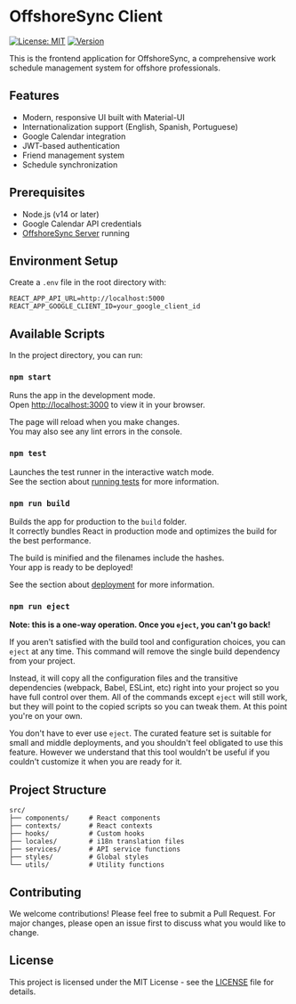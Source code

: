 # OffshoreSync Client

[![License: MIT](https://img.shields.io/badge/License-MIT-yellow.svg)](https://opensource.org/licenses/MIT)
[![Version](https://img.shields.io/badge/version-0.3.0-blue.svg)](https://semver.org)

This is the frontend application for OffshoreSync, a comprehensive work schedule management system for offshore professionals.

## Features

- Modern, responsive UI built with Material-UI
- Internationalization support (English, Spanish, Portuguese)
- Google Calendar integration
- JWT-based authentication
- Friend management system
- Schedule synchronization

## Prerequisites

- Node.js (v14 or later)
- Google Calendar API credentials
- [OffshoreSync Server](https://github.com/OffshoreSync/react-server) running

## Environment Setup

Create a `.env` file in the root directory with:

```env
REACT_APP_API_URL=http://localhost:5000
REACT_APP_GOOGLE_CLIENT_ID=your_google_client_id
```

## Available Scripts

In the project directory, you can run:

### `npm start`

Runs the app in the development mode.\
Open [http://localhost:3000](http://localhost:3000) to view it in your browser.

The page will reload when you make changes.\
You may also see any lint errors in the console.

### `npm test`

Launches the test runner in the interactive watch mode.\
See the section about [running tests](https://facebook.github.io/create-react-app/docs/running-tests) for more information.

### `npm run build`

Builds the app for production to the `build` folder.\
It correctly bundles React in production mode and optimizes the build for the best performance.

The build is minified and the filenames include the hashes.\
Your app is ready to be deployed!

See the section about [deployment](https://facebook.github.io/create-react-app/docs/deployment) for more information.

### `npm run eject`

**Note: this is a one-way operation. Once you `eject`, you can't go back!**

If you aren't satisfied with the build tool and configuration choices, you can `eject` at any time. This command will remove the single build dependency from your project.

Instead, it will copy all the configuration files and the transitive dependencies (webpack, Babel, ESLint, etc) right into your project so you have full control over them. All of the commands except `eject` will still work, but they will point to the copied scripts so you can tweak them. At this point you're on your own.

You don't have to ever use `eject`. The curated feature set is suitable for small and middle deployments, and you shouldn't feel obligated to use this feature. However we understand that this tool wouldn't be useful if you couldn't customize it when you are ready for it.

## Project Structure

```
src/
├── components/     # React components
├── contexts/       # React contexts
├── hooks/          # Custom hooks
├── locales/        # i18n translation files
├── services/       # API service functions
├── styles/         # Global styles
└── utils/          # Utility functions
```

## Contributing

We welcome contributions! Please feel free to submit a Pull Request. For major changes, please open an issue first to discuss what you would like to change.

## License

This project is licensed under the MIT License - see the [LICENSE](LICENSE) file for details.
